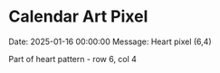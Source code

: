 # Calendar Art Pixel

Date: 2025-01-16 00:00:00
Message: Heart pixel (6,4)

Part of heart pattern - row 6, col 4
